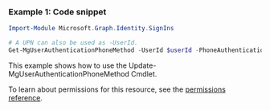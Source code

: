 ### Example 1: Code snippet

```powershellImport-Module Microsoft.Graph.Identity.SignIns

# A UPN can also be used as -UserId.
Get-MgUserAuthenticationPhoneMethod -UserId $userId -PhoneAuthenticationMethodId $phoneAuthenticationMethodId
```
This example shows how to use the Update-MgUserAuthenticationPhoneMethod Cmdlet.
To learn about permissions for this resource, see the [permissions reference](/graph/permissions-reference).

